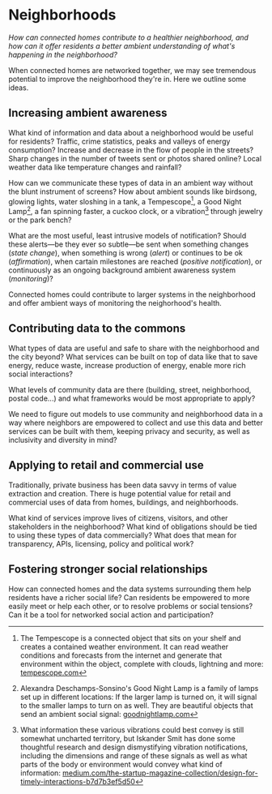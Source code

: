 # Neighborhoods

_How can connected homes contribute to a healthier neighborhood, and how can it offer residents a better ambient understanding of what's happening in the neighborhood?_

When connected homes are networked together, we may see tremendous potential to improve the neighborhood they're in. Here we outline some ideas.

## Increasing ambient awareness

What kind of information and data about a neighborhood would be useful for residents? Traffic, crime statistics, peaks and valleys of energy consumption? Increase and decrease in the flow of people in the streets? Sharp changes in the number of tweets sent or photos shared online? Local weather data like temperature changes and rainfall? 

How can we communicate these types of data in an ambient way without the blunt instrument of screens? How about ambient sounds like birdsong, glowing lights, water sloshing in a tank, a Tempescope[^1], a Good Night Lamp[^2], a fan spinning faster, a cuckoo clock, or a vibration[^3] through jewelry or the park bench?

What are the most useful, least intrusive models of notification? Should these alerts—be they ever so subtle—be sent when something changes (*state change*), when something is wrong (*alert*) or continues to be ok (*affirmation*), when cartain milestones are reached (*positive notification*), or continuously as an ongoing background ambient awareness system (*monitoring*)? 

Connected homes could contribute to larger systems in the neighborhood and offer ambient ways of monitoring the neighorhood's health.  

## Contributing data to the commons

What types of data are useful and safe to share with the neighborhood and the city beyond? What services can be built on top of data like that to save energy, reduce waste, increase production of energy, enable more rich social interactions?

What levels of community data are there (building, street, neighborhood, postal code...) and what frameworks would be most appropriate to apply? 

We need to figure out models to use community and neighborhood data in a way where neighbors are empowered to collect and use this data and better services can be built with them, keeping privacy and security, as well as inclusivity and diversity in mind?

## Applying to retail and commercial use

Traditionally, private business has been data savvy in terms of value extraction and creation. There is huge potential value for retail and commercial uses of data from homes, buildings, and neighborhoods. 

What kind of services improve lives of citizens, visitors, and other stakeholders in the neighborhood? What kind of obligations should be tied to using these types of data commercially? What does that mean for transparency, APIs, licensing, policy and political work?

## Fostering stronger social relationships

How can connected homes and the data systems surrounding them help residents have a richer social life? Can residents be empowered to more easily meet or help each other, or to resolve problems or social tensions? Can it be a tool for networked social action and participation?


[^1]: The Tempescope is a connected object that sits on your shelf and creates a contained weather environment. It can read weather conditions and forecasts from the internet and generate that environment within the object, complete with clouds, lightning and more: [tempescope.com](http://www.tempescope.com/)
[^2]: Alexandra Deschamps-Sonsino's Good Night Lamp is a family of lamps set up in different locations: If the larger lamp is turned on, it will signal to the smaller lamps to turn on as well. They are beautiful objects that send an ambient social signal: [goodnightlamp.com](http://goodnightlamp.com/) 
[^3]: What information these various vibrations could best convey is still somewhat uncharted territory, but Iskander Smit has done some thoughtful research and design dismystifying vibration notifications, including the dimensions and range of these signals as well as what parts of the body or environment would convey what kind of information: [medium.com/the-startup-magazine-collection/design-for-timely-interactions-b7d7b3ef5d50](https://medium.com/the-startup-magazine-collection/design-for-timely-interactions-b7d7b3ef5d50)
